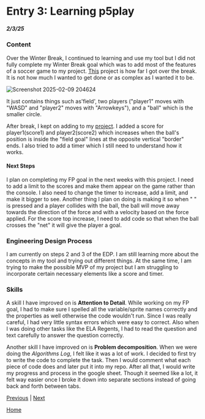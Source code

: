 # Entry 3: Learning p5play 
##### 2/3/25

### Content
Over the Winter Break, I continued to learning and use my tool but I did not fully complete my Winter Break goal which was to add most of the features of a soccer game to my project. [This](https://jsbin.com/kigahihipu/edit?js,output) project is how far I got over the break. It is not how much I wanted to get done or as complex as I wanted it to be.

![Screenshot 2025-02-09 204624](https://github.com/user-attachments/assets/4b859c5f-a295-4d18-abd2-ada1e4781fa7)


It just contains things such as'field', two players ("player1" moves with "WASD" and "player2" moves with "Arrowkeys"), and a "ball" which is the smaller circle.

After break, I kept on adding to my [project](https://jsbin.com/pobipetuya/edit?js,output). I added a score for player1(score1) and player2(score2) which increases when the ball's position is inside the "field goal" lines at the opposite vertical "border" ends. I also tried to add a timer which I still need to understand how it works. 

#### Next Steps
I plan on completing my FP goal in the next weeks with this project. I need to add a limit to the scores and make them appear on the game rather than the console. I also need to change the timer to increase, add a limit, and make it bigger to see. Another thing I plan on doing is making it so when " " is pressed and a player collides with the ball, the ball will move away towards the direction of the force and with a velocity based on the force applied. For the score top increase, I need to add code so that when the ball crosses the "net" it will give the player a goal. 

### Engineering Design Process
I am currently on steps 2 and 3 of the EDP. I am still learning more about the concepts in my tool and trying out different things. At the same time, I am trying to make the possible MVP of my project but I am struggling to incorporate certain necessary elements like a score and timer.

### Skills
A skill I have improved on is **Attention to Detail**. While working on my FP goal, I had to make sure I spelled all the variable/sprite names correctly and the properties as well otherwise the code wouldn't run. Since I was really careful, I had very little syntax errors which were easy to correct. Also when I was doing other tasks like the ELA Regents, I had to read the question and text carefully to answer the question correctly.

Another skill I have improved on is **Problem decomposition**. When we were doing the *Algorithms Log*, I felt like it was a lot of work. I decided to first try to write the code to complete the task. Then I would comment what each piece of code does and later put it into my repo. After all that, I would write my progress and process in the google sheet. Though it seemed like a lot, it felt way easier once I broke it down into separate sections instead of going back and forth between tabs.


[Previous](entry02.md) | [Next](entry04.md)

[Home](../README.md)
